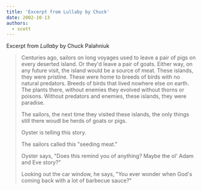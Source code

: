 ```yaml
---
title: 'Excerpt from Lullaby by Chuck'
date: 2002-10-13
authors:
  - scott
---
```


Excerpt from _Lullaby_ by Chuck Palahniuk

> Centuries ago, sailors on long voyages used to leave a pair of pigs on every deserted island. Or they'd leave a pair of goats. Either way, on any future visit, the island would be a source of meat. These islands, they were pristine. These were home to breeds of birds with no natural predators. Breeds of birds that lived nowhere else on earth. The plants there, without enemies they evolved without thorns or poisons. Without predators and enemies, these islands, they were paradise.
>
> The sailors, the next time they visited these islands, the only things still there woudl be herds of goats or pigs.
>
> Oyster is telling this story.
>
> The sailors called this "seeding meat."
>
> Oyster says, "Does this remind you of anything? Maybe the ol' Adam and Eve story?"
>
> Looking out the car window, he says, "You ever wonder when God's coming back with a lot of barbecue sauce?"
